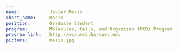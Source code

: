 ```yaml
---
name:       	Javier Masis
short_name: 	masis
position:   	Graduate Student
program:		Molecules, Cells, and Organisms (MCO) Program
program_link: 	http://mco.mcb.harvard.edu
picture:    	masis.jpg
---
```

